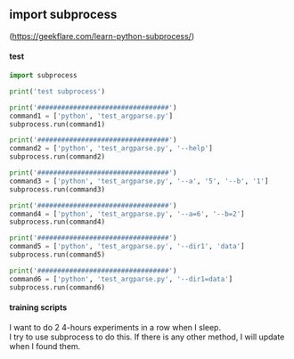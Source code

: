 import subprocess
---  

(https://geekflare.com/learn-python-subprocess/)  

#### test
```python
import subprocess

print('test subprocess')

print('#################################')
command1 = ['python', 'test_argparse.py']
subprocess.run(command1)

print('#################################')
command2 = ['python', 'test_argparse.py', '--help']
subprocess.run(command2)

print('#################################')
command3 = ['python', 'test_argparse.py', '--a', '5', '--b', '1']
subprocess.run(command3)

print('#################################')
command4 = ['python', 'test_argparse.py', '--a=6', '--b=2']
subprocess.run(command4)

print('#################################')
command5 = ['python', 'test_argparse.py', '--dir1', 'data']
subprocess.run(command5)

print('#################################')
command6 = ['python', 'test_argparse.py', '--dir1=data']
subprocess.run(command6)
```

#### training scripts
I want to do 2 4-hours experiments in a row when I sleep.  
I try to use subprocess to do this. If there is any other method, I will update when I found them.  

